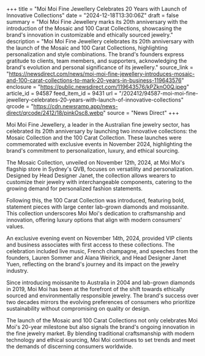 +++
title = "Moi Moi Fine Jewellery Celebrates 20 Years with Launch of Innovative Collections"
date = "2024-12-18T13:30:06Z"
draft = false
summary = "Moi Moi Fine Jewellery marks its 20th anniversary with the introduction of the Mosaic and 100 Carat Collections, showcasing the brand's innovation in customizable and ethically sourced jewelry."
description = "Moi Moi Fine Jewellery celebrates its 20th anniversary with the launch of the Mosaic and 100 Carat Collections, highlighting personalization and style combinations. The brand's founders express gratitude to clients, team members, and supporters, acknowledging the brand's evolution and personal significance of its jewellery."
source_link = "https://newsdirect.com/news/moi-moi-fine-jewellery-introduces-mosaic-and-100-carat-collections-to-mark-20-years-in-business-119643576"
enclosure = "https://public.newsdirect.com/119643576/kPZknO0Q.jpeg"
article_id = 94587
feed_item_id = 9431
url = "/202412/94587-moi-moi-fine-jewellery-celebrates-20-years-with-launch-of-innovative-collections"
qrcode = "https://cdn.newsramp.app/news-direct/qrcode/2412/18/pinkOsc8.webp"
source = "News Direct"
+++

<p>Moi Moi Fine Jewellery, a leader in the Australian fine jewelry sector, has celebrated its 20th anniversary by launching two innovative collections: the Mosaic Collection and the 100 Carat Collection. These launches were commemorated with exclusive events in November 2024, highlighting the brand's commitment to personalization, luxury, and ethical sourcing.</p><p>The Mosaic Collection, unveiled on November 12th, 2024, at Moi Moi's flagship store in Sydney's QVB, focuses on versatility and personalization. Designed by Head Designer Janet, the collection allows wearers to customize their jewelry with interchangeable components, catering to the growing demand for personalized fashion statements.</p><p>Following this, the 100 Carat Collection was introduced, featuring bold, statement pieces with large center lab-grown diamonds and moissanite. This collection underscores Moi Moi's dedication to craftsmanship and innovation, offering luxury options that align with modern consumers' values.</p><p>An exclusive evening event on November 14th, 2024, provided VIP clients and business associates with first access to these collections. The celebration included live music, French champagne, and speeches from the founders, Lauren Sommer and Alana Weirick, and Head Designer Janet Yuen, reflecting on the brand's journey and its impact on the jewelry industry.</p><p>Since introducing moissanite to Australia in 2004 and lab-grown diamonds in 2019, Moi Moi has been at the forefront of the shift towards ethically sourced and environmentally responsible jewelry. The brand's success over two decades mirrors the evolving preferences of consumers who prioritize sustainability without compromising on quality or design.</p><p>The launch of the Mosaic and 100 Carat Collections not only celebrates Moi Moi's 20-year milestone but also signals the brand's ongoing innovation in the fine jewelry market. By blending traditional craftsmanship with modern technology and ethical sourcing, Moi Moi continues to set trends and meet the demands of discerning consumers worldwide.</p>